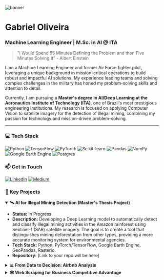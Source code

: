 ![banner](https://github.com/GabrielSOliveir/GabrielSOliveir/assets/130519466/33872591-5376-43ec-ae42-345ea8da16da)
# Gabriel Oliveira

### Machine Learning Engineer | M.Sc. in AI @ ITA

> "I Would Spend 55 Minutes Defining the Problem and then Five Minutes Solving It" - Albert Einstein

I am a Machine Learning Engineer and former Air Force fighter pilot, leveraging a unique background in mission-critical operations to build robust and impactful AI solutions. My experience leading teams and solving complex challenges in the military has honed my problem-solving skills and attention to detail.

Currently, I am pursuing a **Master's degree in AI/Deep Learning at the Aeronautics Institute of Technology (ITA)**, one of Brazil's most prestigious engineering institutions. My research is focused on applying Computer Vision to satellite imagery for the detection of illegal mining, combining my passion for technology and mission-driven problem-solving.

---

### 💻 Tech Stack

![Python](https://img.shields.io/badge/Python-3776AB?style=for-the-badge&logo=python&logoColor=white)
![TensorFlow](https://img.shields.io/badge/TensorFlow-FF6F00?style=for-the-badge&logo=tensorflow&logoColor=white)
![PyTorch](https://img.shields.io/badge/PyTorch-EE4C2C?style=for-the-badge&logo=pytorch&logoColor=white)
![Scikit-learn](https://img.shields.io/badge/scikit--learn-%23F7931E?style=for-the-badge&logo=scikit-learn&logoColor=white)
![Pandas](https://img.shields.io/badge/pandas-%23150458.svg?style=for-the-badge&logo=pandas&logoColor=white)
![NumPy](https://img.shields.io/badge/numpy-%23013243.svg?style=for-the-badge&logo=numpy&logoColor=white)
![Google Earth Engine](https://img.shields.io/badge/Google%20Earth%20Engine-4285F4?style=for-the-badge&logo=google-cloud&logoColor=white)
![Postgres](https://img.shields.io/badge/postgres-%23316192.svg?style=for-the-badge&logo=postgresql&logoColor=white)

### 📫 Get in Touch

[![LinkedIn](https://img.shields.io/badge/LinkedIn-0077B5?style=for-the-badge&logo=linkedin&logoColor=white)](https://www.linkedin.com/in/gabriel-oliveira-1aa212270)
[![Medium](https://img.shields.io/badge/Medium-12100E?style=for-the-badge&logo=medium&logoColor=white)](https://medium.com/@goliveira11232)

### 🚀 Key Projects

<details open>
<summary><strong>🛰️ AI for Illegal Mining Detection (Master's Thesis Project)</strong></summary>

- **Status:** In Progress
- **Description:** Developing a Deep Learning model to automatically detect and classify illegal mining activities in the Amazon rainforest using Sentinel-1 (SAR) satellite imagery. The goal is to create a tool that distinguishes mining deforestation from other types, providing a more accurate monitoring system for environmental agencies.
- **Tech Stack:** Python, PyTorch/TensorFlow, Google Earth Engine, GeoPandas, Rasterio.
- **Repository:** [Link to your repo will be here]

</details>

<details>
<summary><strong>📊 From Data to Decision: Airbnb Analysis</strong></summary>

- **Description:** Conducted an Exploratory Data Analysis (EDA) on an Airbnb dataset to uncover patterns in pricing, availability, and location preferences. The goal was to extract actionable insights that could help hosts optimize their listings and pricing strategies.
- **Tech Stack:** Python, Pandas, Matplotlib, Seaborn.
- **[Read the Full Analysis](https://tinyurl.com/ekrwst22)**

</details>

<details>
<summary><strong>🕸️ Web Scraping for Business Competitive Advantage</strong></summary>

- **Description:** Developed a web scraping solution to systematically collect public data from competitor websites. This project demonstrates how automated data extraction can be used to monitor market trends, compare pricing, and gain a competitive edge.
- **Tech Stack:** Python, Beautiful Soup, Scrapy, Pandas.
- **[Read the Full Article](https://tinyurl.com/26k5j95m)**

</details>
